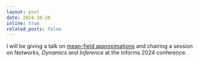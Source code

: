 ```yaml
---
layout: post
date: 2024-10-20
inline: true
related_posts: false
---
```


I will be giving a talk on [mean-field approximations](https://epubs.siam.org/doi/10.1137/22M1488922) and chairing a session on *Networks, Dynamics and Inference* at the Informs 2024 conference. 
